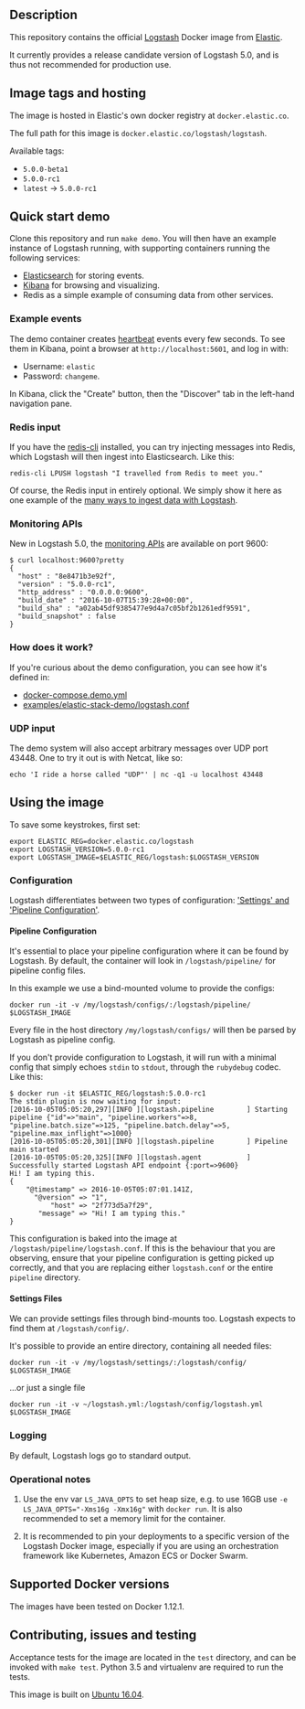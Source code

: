 ## Description

This repository contains the official [Logstash][logstash] Docker image from
[Elastic][elastic].

It currently provides a release candidate version of Logstash 5.0, and is thus
not recommended for production use.

## Image tags and hosting

The image is hosted in Elastic's own docker registry at `docker.elastic.co`.

The full path for this image is `docker.elastic.co/logstash/logstash`.

Available tags:

- `5.0.0-beta1`
- `5.0.0-rc1`
- `latest` -> `5.0.0-rc1`

## Quick start demo
Clone this repository and run `make demo`. You will then have an
example instance of Logstash running, with supporting containers running
the following services:

* [Elasticsearch][elasticsearch-docker] for storing events.
* [Kibana][kibana-docker] for browsing and visualizing.
* Redis as a simple example of consuming data from other services.

### Example events
The demo container creates [heartbeat][heartbeat-input]
events every few seconds.  To see them in Kibana, point a browser at
`http://localhost:5601`, and log in with:

* Username: `elastic`
* Password: `changeme`.

In Kibana, click the "Create" button, then the "Discover" tab in the
left-hand navigation pane.

### Redis input
If you have the [redis-cli][redis-cli] installed, you can try injecting messages into Redis,
which Logstash will then ingest into Elasticsearch. Like this:

``` shell
redis-cli LPUSH logstash "I travelled from Redis to meet you."
```
Of course, the Redis input in entirely optional. We simply show it here as one
example of the [many ways to ingest data with Logstash][ls-inputs].

### Monitoring APIs
New in Logstash 5.0, the [monitoring APIs][mon-apis] are available on port 9600:

``` shell
$ curl localhost:9600?pretty
{
  "host" : "8e8471b3e92f",
  "version" : "5.0.0-rc1",
  "http_address" : "0.0.0.0:9600",
  "build_date" : "2016-10-07T15:39:28+00:00",
  "build_sha" : "a02ab45df9385477e9d4a7c05bf2b1261edf9591",
  "build_snapshot" : false
}
```

### How does it work?
If you're curious about the demo configuration, you can see how it's defined
in:
* [docker-compose.demo.yml](./docker-compose.demo.yml)
* [examples/elastic-stack-demo/logstash.conf](./examples/elastic-stack-demo/logstash.conf)

[logstash]: https://www.elastic.co/products/logstash
[elastic]: https://www.elastic.co
[elasticsearch-docker]: https://github.com/elastic/elasticsearch-docker
[kibana-docker]: https://github.com/elastic/kibana-docker
[heartbeat-input]: https://www.elastic.co/guide/en/logstash/5.0/plugins-inputs-heartbeat.html
[redis-cli]: http://redis.io/topics/rediscli
[ls-inputs]: https://www.elastic.co/guide/en/logstash/5.0/input-plugins.html
[mon-apis]: https://www.elastic.co/guide/en/logstash/5.0/monitoring.html

### UDP input
The demo system will also accept arbitrary messages over UDP port 43448. One
to try it out is with Netcat, like so:

``` shell
echo 'I ride a horse called "UDP"' | nc -q1 -u localhost 43448
```

## Using the image

To save some keystrokes, first set:

``` shell
export ELASTIC_REG=docker.elastic.co/logstash
export LOGSTASH_VERSION=5.0.0-rc1
export LOGSTASH_IMAGE=$ELASTIC_REG/logstash:$LOGSTASH_VERSION
```

### Configuration

Logstash differentiates between two types of configuration:
['Settings' and 'Pipeline Configuration'][conf-types].

#### Pipeline Configuration

It's essential to place your pipeline configuration where it can be
found by Logstash. By default, the container will look in
`/logstash/pipeline/` for pipeline config files.

In this example we use a bind-mounted volume to provide the configs:

``` shell
docker run -it -v /my/logstash/configs/:/logstash/pipeline/ $LOGSTASH_IMAGE
```

Every file in the host directory `/my/logstash/configs/` will then be parsed
by Logstash as pipeline config.

If you don't provide configuration to Logstash, it will run with a minimal
config that simply echoes `stdin` to `stdout`, through the `rubydebug`
codec. Like this:

```
$ docker run -it $ELASTIC_REG/logstash:5.0.0-rc1
The stdin plugin is now waiting for input:
[2016-10-05T05:05:20,297][INFO ][logstash.pipeline        ] Starting pipeline {"id"=>"main", "pipeline.workers"=>8, "pipeline.batch.size"=>125, "pipeline.batch.delay"=>5, "pipeline.max_inflight"=>1000}
[2016-10-05T05:05:20,301][INFO ][logstash.pipeline        ] Pipeline main started
[2016-10-05T05:05:20,325][INFO ][logstash.agent           ] Successfully started Logstash API endpoint {:port=>9600}
Hi! I am typing this.
{
    "@timestamp" => 2016-10-05T05:07:01.141Z,
      "@version" => "1",
          "host" => "2f773d5a7f29",
       "message" => "Hi! I am typing this."
}
```
This configuration is baked into the image at `/logstash/pipeline/logstash.conf`.
If this is the behaviour that you are observing, ensure that your
pipeline configuration is getting picked up correctly, and that you are replacing
either `logstash.conf` or the entire `pipeline` directory.


#### Settings Files

We can provide settings files through bind-mounts too. Logstash expects to
find them at `/logstash/config/`.

It's possible to provide an entire directory, containing all needed files:

```
docker run -it -v /my/logstash/settings/:/logstash/config/ $LOGSTASH_IMAGE
```

...or just a single file

```
docker run -it -v ~/logstash.yml:/logstash/config/logstash.yml $LOGSTASH_IMAGE
```

[conf-types]: https://www.elastic.co/guide/en/logstash/5.0/config-setting-files.html


### Logging

By default, Logstash logs go to standard output.

### Operational notes

1. Use the env var `LS_JAVA_OPTS` to set heap size, e.g. to use 16GB
   use `-e LS_JAVA_OPTS="-Xms16g -Xmx16g"` with `docker run`. It is
   also recommended to set a memory limit for the container.

2. It is recommended to pin your deployments to a specific version of
   the Logstash Docker image, especially if you are using an
   orchestration framework like Kubernetes, Amazon ECS or Docker
   Swarm.

## Supported Docker versions

The images have been tested on Docker 1.12.1.

## Contributing, issues and testing

Acceptance tests for the image are located in the `test` directory, and can
be invoked with `make test`. Python 3.5 and virtualenv are required to run
the tests.

This image is built on [Ubuntu 16.04][ubuntu-1604].

[ubuntu-1604]: https://github.com/tianon/docker-brew-ubuntu-core/blob/188bcceb999c0c465b3053efefd4e1a03d3fc47e/xenial/Dockerfile
